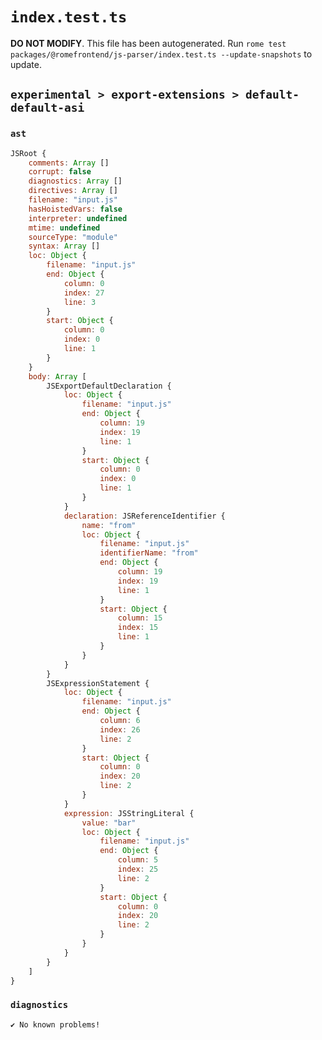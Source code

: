 # `index.test.ts`

**DO NOT MODIFY**. This file has been autogenerated. Run `rome test packages/@romefrontend/js-parser/index.test.ts --update-snapshots` to update.

## `experimental > export-extensions > default-default-asi`

### `ast`

```javascript
JSRoot {
	comments: Array []
	corrupt: false
	diagnostics: Array []
	directives: Array []
	filename: "input.js"
	hasHoistedVars: false
	interpreter: undefined
	mtime: undefined
	sourceType: "module"
	syntax: Array []
	loc: Object {
		filename: "input.js"
		end: Object {
			column: 0
			index: 27
			line: 3
		}
		start: Object {
			column: 0
			index: 0
			line: 1
		}
	}
	body: Array [
		JSExportDefaultDeclaration {
			loc: Object {
				filename: "input.js"
				end: Object {
					column: 19
					index: 19
					line: 1
				}
				start: Object {
					column: 0
					index: 0
					line: 1
				}
			}
			declaration: JSReferenceIdentifier {
				name: "from"
				loc: Object {
					filename: "input.js"
					identifierName: "from"
					end: Object {
						column: 19
						index: 19
						line: 1
					}
					start: Object {
						column: 15
						index: 15
						line: 1
					}
				}
			}
		}
		JSExpressionStatement {
			loc: Object {
				filename: "input.js"
				end: Object {
					column: 6
					index: 26
					line: 2
				}
				start: Object {
					column: 0
					index: 20
					line: 2
				}
			}
			expression: JSStringLiteral {
				value: "bar"
				loc: Object {
					filename: "input.js"
					end: Object {
						column: 5
						index: 25
						line: 2
					}
					start: Object {
						column: 0
						index: 20
						line: 2
					}
				}
			}
		}
	]
}
```

### `diagnostics`

```
✔ No known problems!

```

